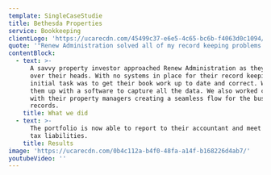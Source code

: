 ```yaml
---
template: SingleCaseStudie
title: Bethesda Properties
service: Bookkeeping
clientLogo: 'https://ucarecdn.com/45499c37-e6e5-4c65-bc6b-f4063d0c1094/'
quote: '"Renew Administration solved all of my record keeping problems!"'
contentBlock:
  - text: >-
      A savvy property investor approached Renew Administration as they were in
      over their heads. With no systems in place for their record keeping. The
      initial task was to get their book work up to date and correct. We set
      them up with a software to capture all the data. We also worked closely
      with their property managers creating a seamless flow for the businesses
      records. 
    title: What we did
  - text: >-
      The portfolio is now able to report to their accountant and meet all their
      tax liabilities.
    title: Results
image: 'https://ucarecdn.com/0b4c112a-b4f0-48fa-a14f-b168226d4ab7/'
youtubeVideo: ''
---
```



